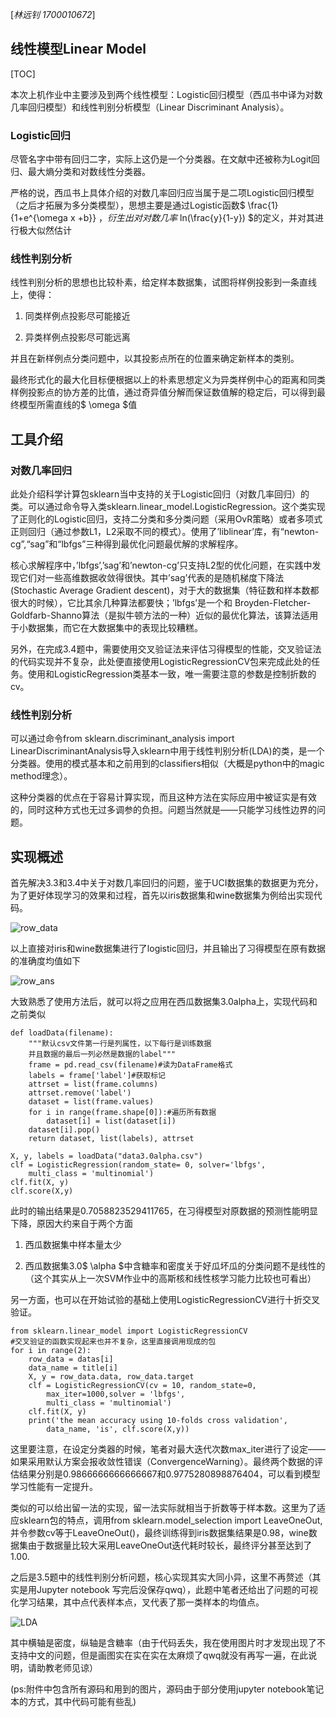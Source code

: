 [*林远钊 1700010672*]

## 线性模型Linear Model

[TOC]



本次上机作业中主要涉及到两个线性模型：Logistic回归模型（西瓜书中译为对数几率回归模型）和线性判别分析模型（Linear Discriminant Analysis）。

### Logistic回归

尽管名字中带有回归二字，实际上这仍是一个分类器。在文献中还被称为Logit回归、最大熵分类和对数线性分类器。

严格的说，西瓜书上具体介绍的对数几率回归应当属于是二项Logistic回归模型（之后才拓展为多分类模型），思想主要是通过Logistic函数$ \frac{1}{1+e^{\omega x +b}} $，衍生出对对数几率$ ln(\frac{y}{1-y}) $的定义，并对其进行极大似然估计

### 线性判别分析

线性判别分析的思想也比较朴素，给定样本数据集，试图将样例投影到一条直线上，使得：

1.  同类样例点投影尽可能接近

2.  异类样例点投影尽可能远离

并且在新样例点分类问题中，以其投影点所在的位置来确定新样本的类别。

最终形式化的最大化目标便根据以上的朴素思想定义为异类样例中心的距离和同类样例投影点的协方差的比值，通过奇异值分解而保证数值解的稳定后，可以得到最终模型所需直线的$ \omega $值

## 工具介绍

### 对数几率回归

此处介绍科学计算包sklearn当中支持的关于Logistic回归（对数几率回归）的类。可以通过命令导入类sklearn.linear\_model.LogisticRegression。这个类实现了正则化的Logistic回归，支持二分类和多分类问题（采用OvR策略）或者多项式正则回归（通过参数L1，L2采取不同的模式）。使用了’liblinear’库，有“newton-cg”,“sag”和“lbfgs”三种得到最优化问题最优解的求解程序。

核心求解程序中，’lbfgs’,’sag’和’newton-cg’只支持L2型的优化问题，在实践中发现它们对一些高维数据收敛得很快。其中’sag’代表的是随机梯度下降法(Stochastic Average Gradient descent)，对于大的数据集（特征数和样本数都很大的时候），它比其余几种算法都要快；’lbfgs’是一个和 Broyden-Fletcher-Goldfarb-Shanno算法（是拟牛顿方法的一种）近似的最优化算法，该算法适用于小数据集，而它在大数据集中的表现比较糟糕。

另外，在完成3.4题中，需要使用交叉验证法来评估习得模型的性能，交叉验证法的代码实现并不复杂，此处便直接使用LogisticRegressionCV包来完成此处的任务。使用和LogisticRegression类基本一致，唯一需要注意的参数是控制折数的cv。

### 线性判别分析

可以通过命令from sklearn.discriminant\_analysis import LinearDiscriminantAnalysis导入sklearn中用于线性判别分析(LDA)的类，是一个分类器。使用的模式基本和之前用到的classifiers相似（大概是python中的magic method理念）。

这种分类器的优点在于容易计算实现，而且这种方法在实际应用中被证实是有效的，同时这种方式也无过多调参的负担。问题当然就是——只能学习线性边界的问题。

## 实现概述

首先解决3.3和3.4中关于对数几率回归的问题，鉴于UCI数据集的数据更为充分，为了更好体现学习的效果和过程，首先以iris数据集和wine数据集为例给出实现代码。

![row\_data](row.PNG)

以上直接对iris和wine数据集进行了logistic回归，并且输出了习得模型在原有数据的准确度均值如下

![row\_ans](row_ans.PNG)

大致熟悉了使用方法后，就可以将之应用在西瓜数据集3.0alpha上，实现代码和之前类似

``` {language="python"}
def loadData(filename):
    """默认csv文件第一行是列属性，以下每行是训练数据
    并且数据的最后一列必然是数据的label"""
    frame = pd.read_csv(filename)#读为DataFrame格式
    labels = frame['label']#获取标记
    attrset = list(frame.columns)
    attrset.remove('label')
    dataset = list(frame.values)
    for i in range(frame.shape[0]):#遍历所有数据
        dataset[i] = list(dataset[i])
    dataset[i].pop()
    return dataset, list(labels), attrset
    
X, y, labels = loadData("data3.0alpha.csv")
clf = LogisticRegression(random_state= 0, solver='lbfgs', 
    multi_class = 'multinomial')
clf.fit(X, y)
clf.score(X,y)
```

此时的输出结果是0.7058823529411765，在习得模型对原数据的预测性能明显下降，原因大约来自于两个方面

1.  西瓜数据集中样本量太少

2.  西瓜数据集3.0$ \alpha $中含糖率和密度关于好瓜坏瓜的分类问题不是线性的（这个其实从上一次SVM作业中的高斯核和线性核学习能力比较也可看出）

另一方面，也可以在开始试验的基础上使用LogisticRegressionCV进行十折交叉验证。

    from sklearn.linear_model import LogisticRegressionCV
    #交叉验证的函数实现起来也并不复杂，这里直接调用现成的包
    for i in range(2):
        row_data = datas[i]
        data_name = title[i]
        X, y = row_data.data, row_data.target
        clf = LogisticRegressionCV(cv = 10, random_state=0,
            max_iter=1000,solver = 'lbfgs',
            multi_class = 'multinomial')
        clf.fit(X, y)
        print('the mean accuracy using 10-folds cross validation',      
            data_name, 'is', clf.score(X,y))  

这里要注意，在设定分类器的时候，笔者对最大迭代次数max\_iter进行了设定——如果采用默认方案会报收敛性错误（ConvergenceWarning）。最终两个数据的评估结果分别是0.9866666666666667和0.9775280898876404，可以看到模型学习性能有一定提升。

类似的可以给出留一法的实现，留一法实际就相当于折数等于样本数。这里为了适应sklearn包的特点，调用from sklearn.model\_selection import LeaveOneOut,并令参数cv等于LeaveOneOut()，最终训练得到iris数据集结果是0.98，wine数据集由于数据量比较大采用LeaveOneOut迭代耗时较长，最终评分甚至达到了1.00.

之后是3.5题中的线性判别分析问题，核心实现其实大同小异，这里不再赘述（其实是用Jupyter notebook 写完后没保存qwq），此题中笔者还给出了问题的可视化学习结果，其中点代表样本点，叉代表了那一类样本的均值点。

![LDA](LDA.jpg)

其中横轴是密度，纵轴是含糖率（由于代码丢失，我在使用图片时才发现出现了不支持中文的问题，但是画图实在实在实在太麻烦了qwq就没有再写一遍，在此说明，请助教老师见谅）

(ps:附件中包含所有源码和用到的图片，源码由于部分使用jupyter notebook笔记本的方式，其中代码可能有些乱)
